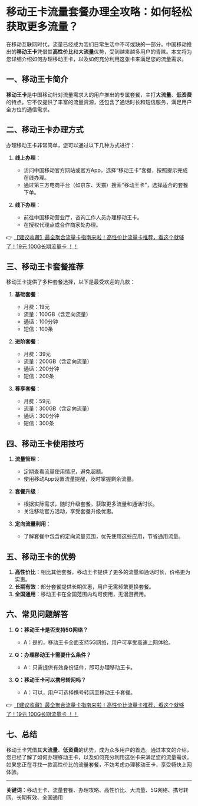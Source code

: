 # 移动王卡流量套餐办理全攻略：如何轻松获取更多流量？

在移动互联网时代，流量已经成为我们日常生活中不可或缺的一部分。中国移动推出的**移动王卡**凭借其**高性价比**和**大流量**优势，受到越来越多用户的青睐。本文将为您详细介绍如何办理移动王卡，以及如何充分利用这张卡来满足您的流量需求。

## 一、移动王卡简介

**移动王卡**是中国移动针对流量需求大的用户推出的专属套餐，主打**大流量**、**低资费**的特点。它不仅提供了丰富的流量资源，还包含了通话时长和短信服务，满足用户全方位的通信需求。

## 二、移动王卡办理方式

办理移动王卡非常简单，您可以通过以下几种方式进行：

1. **线上办理**：
   - 访问中国移动官方网站或官方App，选择“移动王卡”套餐，按照提示完成在线办理。
   - 通过第三方电商平台（如京东、天猫）搜索“移动王卡”，选择适合的套餐下单。

2. **线下办理**：
   - 前往中国移动营业厅，咨询工作人员办理移动王卡。
   - 在授权代理点或合作商家处办理。

👉 [【建议收藏】最全聚合流量卡指南来啦！高性价比流量卡推荐，看这个就够了！19元 100G长期流量卡 ！！](https://bit.ly/Liuliangka)

## 三、移动王卡套餐推荐

移动王卡提供了多种套餐选择，以下是最受欢迎的几款：

1. **基础套餐**：
   - 月费：19元
   - 流量：100GB（含定向流量）
   - 通话：100分钟
   - 短信：100条

2. **进阶套餐**：
   - 月费：39元
   - 流量：200GB（含定向流量）
   - 通话：200分钟
   - 短信：200条

3. **尊享套餐**：
   - 月费：59元
   - 流量：300GB（含定向流量）
   - 通话：300分钟
   - 短信：300条

## 四、移动王卡使用技巧

1. **流量管理**：
   - 定期查看流量使用情况，避免超额。
   - 使用移动App设置流量提醒，及时掌握剩余流量。

2. **套餐升级**：
   - 根据实际需求，随时升级套餐，获取更多流量和通话时长。
   - 关注移动官方活动，享受套餐升级优惠。

3. **定向流量利用**：
   - 了解套餐中包含的定向流量范围，优先使用这些应用，节省通用流量。

## 五、移动王卡的优势

1. **高性价比**：相比其他套餐，移动王卡提供了更多的流量和通话时长，价格更为实惠。
2. **长期有效**：部分套餐提供长期优惠，用户无需频繁更换套餐。
3. **全国通用**：移动王卡在全国范围内均可使用，无漫游费用。

## 六、常见问题解答

1. **Q：移动王卡是否支持5G网络？**
   - A：是的，移动王卡全面支持5G网络，用户可享受高速上网体验。

2. **Q：办理移动王卡需要什么条件？**
   - A：只需提供有效身份证件，即可办理移动王卡。

3. **Q：移动王卡可以携号转网吗？**
   - A：可以，用户可选择携号转网至移动王卡套餐。

👉 [【建议收藏】最全聚合流量卡指南来啦！高性价比流量卡推荐，看这个就够了！19元 100G长期流量卡 ！！](https://bit.ly/Liuliangka)

## 七、总结

移动王卡凭借其**大流量**、**低资费**的优势，成为众多用户的首选。通过本文的介绍，您已经了解了如何办理移动王卡，以及如何充分利用这张卡来满足您的流量需求。如果您正在寻找一款高性价比的流量套餐，不妨考虑办理移动王卡，享受畅快上网体验。

---

**关键词**：移动王卡、流量套餐、办理攻略、高性价比、大流量、5G网络、携号转网、长期有效、全国通用